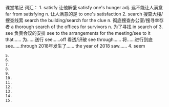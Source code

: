 课堂笔记
词汇：
    1.  satisfy
        让他解饿            satisfy one's hunger
        adj. 远不能让人满意 far from satisfying
        n. 让人满意的是     to one's satisfaction
    2.  search
        搜查大楼/搜查线索               search the building/search for the clue
        n. 彻底搜查办公室/搜寻幸存者    a thorough search of the offices for survivors
        n. 为了寻找                     in search of
    3.  see
        负责会议的安排          see to the arrangements for the meeting/see to it that......
        为......送行            see......off
        看透/识破               see through......
        将......进行到底        see......through
        2018年发生了......      the year of 2018 saw......
    4.  seem

    5.  
    6.  
    7.  
    8.  
    9.  
    10. 
    11. 
    12. 
    13. 
    14. 
    15. 
